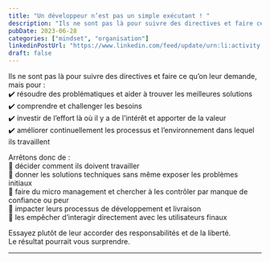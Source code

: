 ```yaml
---
title: "Un développeur n’est pas un simple exécutant ! "
description: "Ils ne sont pas là pour suivre des directives et faire ce qu’on leur demande."
pubDate: 2023-06-28
categories: ["mindset", "organisation"]
linkedinPostUrl: "https://www.linkedin.com/feed/update/urn:li:activity:7079691597751169024/"
draft: false
---
```


Ils ne sont pas là pour suivre des directives et faire ce qu’on leur demande, mais pour :  
✔️ résoudre des problématiques et aider à trouver les meilleures solutions  
✔️ comprendre et challenger les besoins  
✔️ investir de l’effort là où il y a de l’intérêt  et apporter de la valeur  
✔️ améliorer continuellement les processus et l’environnement dans lequel ils travaillent

Arrêtons donc de :  
🚫 décider comment ils doivent travailler  
🚫 donner les solutions techniques sans même exposer les problèmes initiaux  
🚫 faire du micro management et chercher à les contrôler par manque de confiance ou peur  
🚫 impacter leurs processus de développement et livraison  
🚫  les empêcher d’interagir directement avec les utilisateurs finaux  


Essayez plutôt de leur accorder des responsabilités et de la liberté.  
Le résultat pourrait vous surprendre.

---